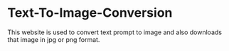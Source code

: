 # Text-To-Image-Conversion
This website is used to convert text prompt to image and also downloads that image in jpg or png format.
